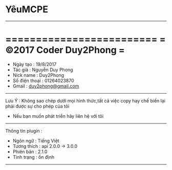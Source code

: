 # YêuMCPE
______________________________
=========================
= ©2017 Coder Duy2Phong =
=========================
- Ngày tạo : 19/8/2017
- Tác giả : Nguyễn Duy Phong
- Nick name : Duy2Phong
- Số điện thoại : 01264023870
- Gmail : duy2phong@gmail.com
______________________________
Lưu Ý : Không sao chép dưới mọi
hình thức,tất cả việc copy hay
chế biến lại phải được sự cho
phép của tôi
+ Nếu bạn muốn phát triển hãy 
liên hệ với tôi
______________________________
Thông tin plugin :
- Ngôn ngữ : Tiếng Việt
- Tương thích : api 2.0.0 -> 3.0.0
- Phiên bản : 2.1.0
- Tình trạng : ổn định
_____________________________
